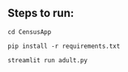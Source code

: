 ## Steps to run:  

`cd CensusApp`  

`pip install -r requirements.txt`  

`streamlit run adult.py`
